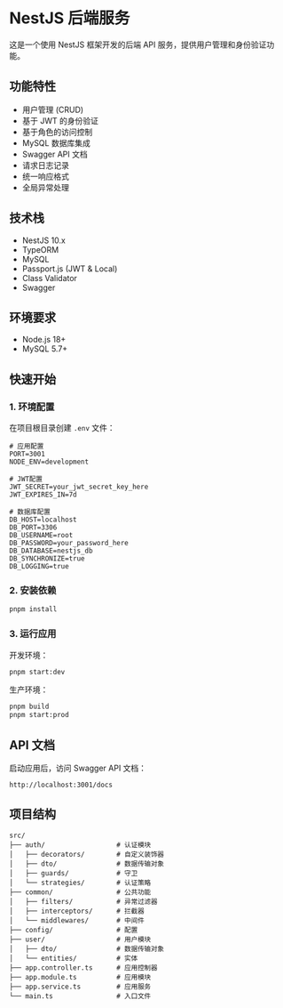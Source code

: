 # NestJS 后端服务

这是一个使用 NestJS 框架开发的后端 API 服务，提供用户管理和身份验证功能。

## 功能特性

- 用户管理 (CRUD)
- 基于 JWT 的身份验证
- 基于角色的访问控制
- MySQL 数据库集成
- Swagger API 文档
- 请求日志记录
- 统一响应格式
- 全局异常处理

## 技术栈

- NestJS 10.x
- TypeORM
- MySQL
- Passport.js (JWT & Local)
- Class Validator
- Swagger

## 环境要求

- Node.js 18+
- MySQL 5.7+

## 快速开始

### 1. 环境配置

在项目根目录创建 `.env` 文件：

```env
# 应用配置
PORT=3001
NODE_ENV=development

# JWT配置
JWT_SECRET=your_jwt_secret_key_here
JWT_EXPIRES_IN=7d

# 数据库配置
DB_HOST=localhost
DB_PORT=3306
DB_USERNAME=root
DB_PASSWORD=your_password_here
DB_DATABASE=nestjs_db
DB_SYNCHRONIZE=true
DB_LOGGING=true
```

### 2. 安装依赖

```bash
pnpm install
```

### 3. 运行应用

开发环境：

```bash
pnpm start:dev
```

生产环境：

```bash
pnpm build
pnpm start:prod
```

## API 文档

启动应用后，访问 Swagger API 文档：

```
http://localhost:3001/docs
```

## 项目结构

```
src/
├── auth/                  # 认证模块
│   ├── decorators/        # 自定义装饰器
│   ├── dto/               # 数据传输对象
│   ├── guards/            # 守卫
│   └── strategies/        # 认证策略
├── common/                # 公共功能
│   ├── filters/           # 异常过滤器
│   ├── interceptors/      # 拦截器
│   └── middlewares/       # 中间件
├── config/                # 配置
├── user/                  # 用户模块
│   ├── dto/               # 数据传输对象
│   └── entities/          # 实体
├── app.controller.ts      # 应用控制器
├── app.module.ts          # 应用模块
├── app.service.ts         # 应用服务
└── main.ts                # 入口文件
```
